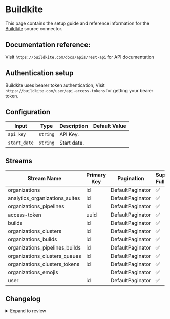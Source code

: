 # Buildkite
This page contains the setup guide and reference information for the [Buildkite](https://buildkite.com/) source connector.

## Documentation reference:
Visit `https://buildkite.com/docs/apis/rest-api` for API documentation

## Authentication setup
Buildkite uses bearer token authentication,
Visit `https://buildkite.com/user/api-access-tokens` for getting your bearer token.

## Configuration

| Input | Type | Description | Default Value |
|-------|------|-------------|---------------|
| `api_key` | `string` | API Key.  |  |
| `start_date` | `string` | Start date.  |  |

## Streams
| Stream Name | Primary Key | Pagination | Supports Full Sync | Supports Incremental |
|-------------|-------------|------------|---------------------|----------------------|
| organizations | id | DefaultPaginator | ✅ |  ✅  |
| analytics_organizations_suites | id | DefaultPaginator | ✅ |  ❌  |
| organizations_pipelines | id | DefaultPaginator | ✅ |  ✅  |
| access-token | uuid | DefaultPaginator | ✅ |  ❌  |
| builds | id | DefaultPaginator | ✅ |  ✅  |
| organizations_clusters | id | DefaultPaginator | ✅ |  ✅  |
| organizations_builds | id | DefaultPaginator | ✅ |  ✅  |
| organizations_pipelines_builds | id | DefaultPaginator | ✅ |  ✅  |
| organizations_clusters_queues | id | DefaultPaginator | ✅ |  ✅  |
| organizations_clusters_tokens | id | DefaultPaginator | ✅ |  ✅  |
| organizations_emojis |  | DefaultPaginator | ✅ |  ❌  |
| user | id | DefaultPaginator | ✅ |  ✅  |

## Changelog

<details>
  <summary>Expand to review</summary>

| Version | Date | Pull Request | Subject |
| ------------------ | ------------ | --- | ---------------- |
| 0.0.14 | 2025-03-01 | [54898](https://github.com/airbytehq/airbyte/pull/54898) | Update dependencies |
| 0.0.13 | 2025-02-22 | [54213](https://github.com/airbytehq/airbyte/pull/54213) | Update dependencies |
| 0.0.12 | 2025-02-15 | [53876](https://github.com/airbytehq/airbyte/pull/53876) | Update dependencies |
| 0.0.11 | 2025-02-08 | [53432](https://github.com/airbytehq/airbyte/pull/53432) | Update dependencies |
| 0.0.10 | 2025-02-01 | [52927](https://github.com/airbytehq/airbyte/pull/52927) | Update dependencies |
| 0.0.9 | 2025-01-25 | [52188](https://github.com/airbytehq/airbyte/pull/52188) | Update dependencies |
| 0.0.8 | 2025-01-18 | [51715](https://github.com/airbytehq/airbyte/pull/51715) | Update dependencies |
| 0.0.7 | 2025-01-11 | [51226](https://github.com/airbytehq/airbyte/pull/51226) | Update dependencies |
| 0.0.6 | 2024-12-28 | [50485](https://github.com/airbytehq/airbyte/pull/50485) | Update dependencies |
| 0.0.5 | 2024-12-21 | [50205](https://github.com/airbytehq/airbyte/pull/50205) | Update dependencies |
| 0.0.4 | 2024-12-14 | [49590](https://github.com/airbytehq/airbyte/pull/49590) | Update dependencies |
| 0.0.3 | 2024-12-12 | [49010](https://github.com/airbytehq/airbyte/pull/49010) | Update dependencies |
| 0.0.2 | 2024-10-29 | [47476](https://github.com/airbytehq/airbyte/pull/47476) | Update dependencies |
| 0.0.1 | 2024-09-11 | [45384](https://github.com/airbytehq/airbyte/pull/45384) | Initial release by [@btkcodedev](https://github.com/btkcodedev) via Connector Builder |

</details>
